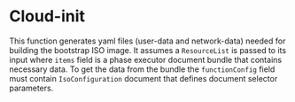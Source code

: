 # Cloud-init

This function generates yaml files (user-data and network-data) needed for building the bootstrap ISO image.
It assumes a `ResourceList` is passed to its input where `items` field is a phase executor document bundle
that contains necessary data. To get the data from the bundle the `functionConfig` field must contain
`IsoConfiguration` document that defines document selector parameters.
